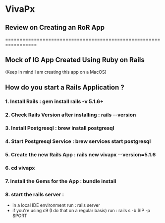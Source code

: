 # VivaPx
## Review on Creating an RoR App
=================================================================
## Mock of IG App Created Using Ruby on Rails
(Keep in mind I am creating this app on a MacOS)
## How do you start a Rails Application ?
### 1. Install Rails : gem install rails -v 5.1.6+
### 2. Check Rails Version after installing : rails --version
### 3. Install Postgresql : brew install postgresql
### 4. Start Postgresql Service : brew services start postgresql
### 5. Create the new Rails App : rails new vivapx --version=5.1.6
### 6. cd vivapx
### 7. Install the Gems for the App : bundle install
### 8. start the rails server :
- in a local IDE environment run : rails server
- if you're using c9 (I do that on a regular basis) run : rails s -b $IP -p $PORT
